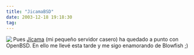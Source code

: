 ```yaml
---
title: "JicamaBSD"
date: 2003-12-18 19:18:30
tag: 
---
```

<img align="left" src="http://web.archive.org/web/20031226230140/http://www.damog.net/files/jicama.png"/>Pues <a href="http://web.archive.org/web/20031226230140/http://200.78.37.203/">Jícama</a> (mi pequeño servidor casero) ha quedado a punto con OpenBSD. En ello me llevé esta tarde y me sigo enamorando de Blowfish ;)
